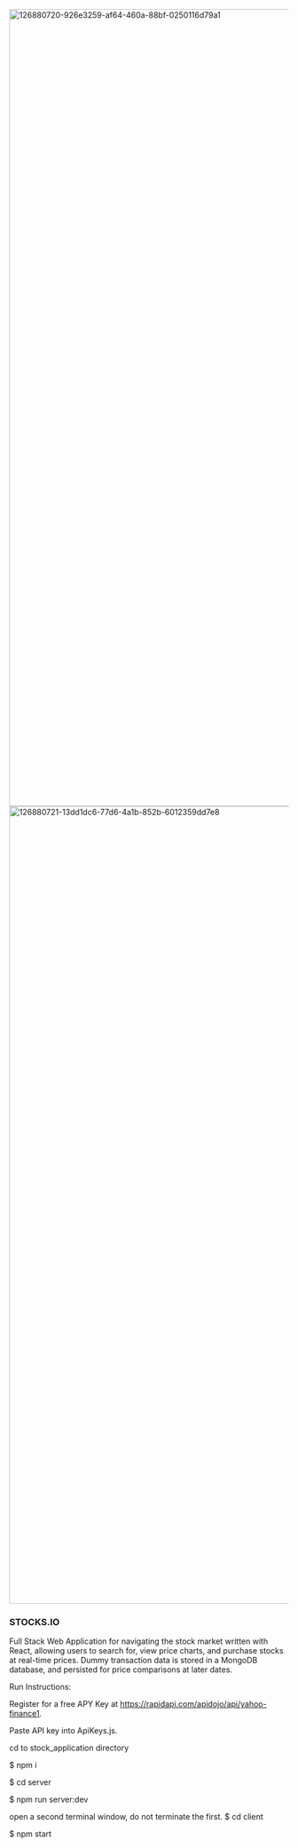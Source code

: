 <img width="1436" alt="126880720-926e3259-af64-460a-88bf-0250116d79a1" src="https://user-images.githubusercontent.com/82512601/126985304-b6f62b13-7ec1-4ecb-9168-d8b36f5b65d4.png">
<img width="1437" alt="126880721-13dd1dc6-77d6-4a1b-852b-6012359dd7e8" src="https://user-images.githubusercontent.com/82512601/126985313-ddcfca79-9fed-4471-920f-157c69889b3c.png">

### STOCKS.IO

Full Stack Web Application for navigating the stock market written with React, allowing users to search for, view price charts, and purchase stocks at real-time prices. Dummy transaction data is stored in a MongoDB database, and persisted for price comparisons at later dates.

Run Instructions:

Register for a free APY Key at https://rapidapi.com/apidojo/api/yahoo-finance1.

Paste API key into ApiKeys.js.

cd to stock_application directory

$ npm i

$ cd server

$ npm run server:dev

open a second terminal window, do not terminate the first.
$ cd client

$ npm start
